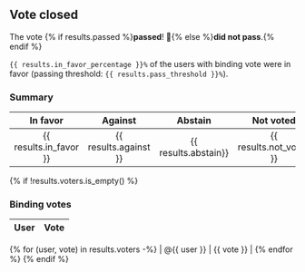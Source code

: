 ## Vote closed

The vote {% if results.passed %}**passed**! 🎉{% else %}**did not pass**.{% endif %}

`{{ results.in_favor_percentage }}%` of the users with binding vote were in favor (passing threshold: `{{ results.pass_threshold }}%`).

### Summary

|        In favor        |        Against        |       Abstain        |        Not voted        |
| :--------------------: | :-------------------: | :------------------: | :---------------------: |
| {{ results.in_favor }} | {{ results.against }} | {{ results.abstain}} | {{ results.not_voted }} |

{% if !results.voters.is_empty() %}
### Binding votes

| User | Vote  |
| ---- | :---: |
{% for (user, vote) in results.voters -%}
| @{{ user }} | {{ vote }} |
{% endfor %}
{% endif %}
